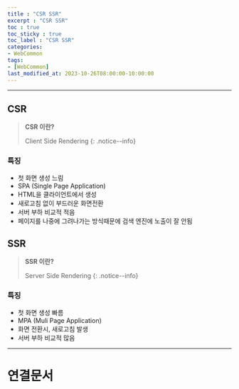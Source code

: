 ```yaml
---
title : "CSR SSR"
excerpt : "CSR SSR"
toc : true
toc_sticky : true
toc_label : "CSR SSR"
categories:
- WebCommon
tags:
- [WebCommon]
last_modified_at: 2023-10-26T08:00:00-10:00:00
---
```

  
---
  
## CSR
> **CSR 이란?**  
>
> Client Side Rendering 
{: .notice--info}  
  
### 특징
- 첫 화면 생성 느림
- SPA (Single Page Application)
- HTML을 클라이언트에서 생성
- 새로고침 없이 부드러운 화면전환
- 서버 부하 비교적 적음
- 페이지를 나중에 그려나가는 방식때문에 검색 엔진에 노출이 잘 안됨
  
## SSR
> **SSR 이란?**  
>
> Server Side Rendering 
{: .notice--info}  
  
### 특징
- 첫 화면 생성 빠름
- MPA (Muli Page Application)
- 화면 전환시, 새로고침 발생
- 서버 부하 비교적 많음

---
  
# 연결문서
